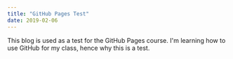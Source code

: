 ```yaml
---
title: "GitHub Pages Test"
date: 2019-02-06
---
```

This blog is used as a test for the GitHub Pages course.
I'm learning how to use GitHub for my class, hence why this is a test.
